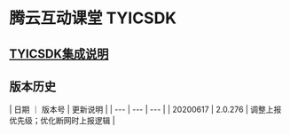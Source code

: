 # 腾云互动课堂 TYICSDK 

## [TYICSDK集成说明](TYICSDK使用说明.md)

## 版本历史

| 日期 ｜ 版本号 |  更新说明 |
| --- | --- | --- |
| 20200617 | 2.0.276 | 调整上报优先级；优化断网时上报逻辑 |
